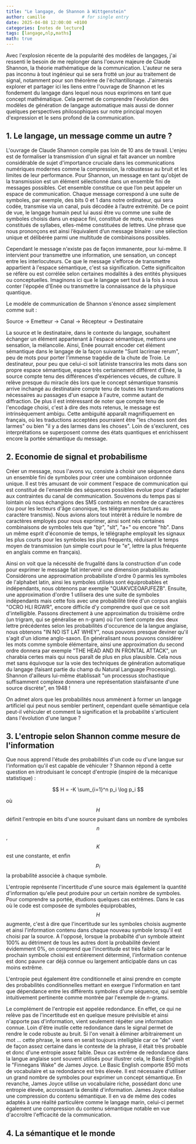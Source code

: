 ```yaml
---
title: "Le langage, de Shannon à Wittgenstein"
author: camille              # for single entry
date: 2025-04-08 12:00:00 +0100
categories: [notes de lecture]
tags: [langage,nlp,maths]
math: true   
---
```


Avec l'explosion récente de la popularité des modèles de langages, j'ai ressenti le besoin de me replonger dans l'oeuvre majeure de Claude Shannon, la théorie mathématique de la communication. L'auteur ne sera pas inconnu à tout ingénieur qui se sera frotté un jour au traitement de signal, notamment pour son théorème de l'échantillonage. J'aimerais explorer et partager ici les liens entre l'ouvrage de Shannon et les fondement du langage dans lequel nous nous exprimons en tant que concept mathématique. Cela permet de comprendre l'évolution des modèles de génération de langage automatique mais aussi de donner quelques perspectives philosophiques sur notre principal moyen d'expression et le sens profond de la communication.

## 1. Le langage, un message comme un autre ?

L'ouvrage de Claude Shannon compile pas loin de 10 ans de travail. L'enjeu est de formaliser la transmission d'un signal et fait avancer un nombre considérable de sujet d'importance cruciale dans les communications numériques modernes comme la compression, la robustesse au bruit et les limites de leur performance. Pour Shannon, un message en tant qu'objet de la transmission est un élément sélectionné dans un ensemble fini de messages possibles. Cet ensemble constitue ce que l’on peut appeler un espace de communication. Chaque message correspond à une suite de symboles, par exemple, des bits 0 et 1 dans notre ordinateur, qui sera codée, transmise via un canal, puis décodée à l’autre extrémité. De ce point de vue, le langage humain peut lui aussi être vu comme une suite de symboles choisis dans un espace fini, constitué de mots, eux-mêmes constitués de syllabes, elles-même constituées de lettres.  Une phrase que nous prononçons est ainsi l’équivalent d’un message binaire : une sélection unique et délibérée parmi une multitude de combinaisons possibles. 

Cependant le message n'existe pas de façon immanente, pour lui-même. Il intervient pour transmettre une information, une sensation, un concept entre les interlocuteurs. Ce que le message s'efforce de transmettre appartient à l'espace sémantique, c'est sa signification. Cette significaiton se réfère ou est corrélée selon certaines modalités à des entités physiques ou conceptuelles. Imaginons ici que le langage sert tout à la fois à nous conter l'épopée d'Enée ou transmettre la connaissance de la physique quantique.

Le modèle de communication de Shannon s'énonce assez simplement comme suit : 

Source → Emetteur → Canal → Récepteur → Destinataire

La source et le destinataire, dans le contexte du langage, souhaitent échanger un élément appartenant à l'espace sémantique, mettons une sensation, la mélancolie. Ainsi, Enée pourrait encoder cet élément sémantique dans le langage de la façon suivante "Sunt lacrimae rerum", peu de mots pour porter l'immense tragédie de la chute de Troie. Le destinateur, pour peu que celui-ci soit latiniste transcrira les mots dans son propre espace sémantique, espace très certainement différent d'Enée, la source compte tenu des différences d'expériences vécues, de culture. Il relève presque du miracle dès lors que le concept sémantique transmis arrive inchangé au destinataire compte tenu de toutes les transformations nécessaires au passages d'un esapce à l'autre, comme autant de diffraction. De plus il est intéressant de noter que compte tenu de l'encodage choisi, c'est à dire des mots retenus, le message est intrinsèquement ambigu. Cette ambiguité apparaît magnifiquement en français, où les traductions acceptées pourraient être "les choses sont des larmes" ou bien "il y a des larmes dans les choses". Loin de s'exclurent, ces interprétations se superposent comme des états quantiques et enrichissent encore la portée sémantique du message.


## 2. Economie de signal et probabilisme

Créer un message, nous l'avons vu, consiste à choisir une séquence dans un ensemble fini de symboles pour créer une combinaison ordonnée unique. Il est très amusant de voir comment l'espace de communication qui est constitué de l'ensemble des séquences possibles évolue pour d'adapter aux contraintes du canal de communication. Souvenons du temps pas si lointain où nous échangions des SMS contraints en nombre de caractères (ou pour les lecteurs d'âge canonique, les télégrammes facturés au caractère transmis). Nous avions alors tout intérêt à réduire le nombre de caractères employés pour nous exprimer, ainsi sont nés certaines combinaisons de symboles tels que "bjr", "slt", "a+" ou encore "hb". Dans un même esprit d'économie de temps, le télégraphe employait les signaux les plus courts pour les symboles les plus fréquents, réduisant le temps moyen de transmission (un simple court pour le "e", lettre la plus fréquente en anglais comme en français).

Ainsi on voit que la nécessité de frugalité dans la construction d'un code pour exprimer le message fait intervenir une dimension prababiliste. Considérons une approximation probabiliste d'ordre 0 parmis les symboles de l'alphabet latin, ainsi les symboles utilisés sont équiprobables et indépendants, nous obtenons par exemple "QUAKVCEOAPJFEZB". Ensuite, une approximation d'ordre 1 utilisera des une suite de symboles indépendants mais cette fois avec une probabilité tirée d'un corpus anglais "OCRO HLI RGWR", encore difficile d'y comprendre quoi que ce soit d'intelligible. Passons directement à une approximation du troisième ordre (un trigram, qui se généralise en n-gram) où l'on tient compte des deux lettre précédentes selon les probabilités d'occurence de la langue anglaise, nous obtenons "IN NO IST LAT WHEY", nous pouvons presque deviner qu'il s'agit d'un idiome anglo-saxon. En généralisant nous pouvons considérer les mots comme symbole élémentaire, ainsi une approximation du second ordre donnera par exemple "THE HEAD AND IN FRONTAL ATTACK", un charabia certes mais qui nous paraît de plus en plus plausible. Cela nous met sans équivoque sur la voie des techniques de génération automatique du langage (faisant partie du champ du Natural Language Processing). Shannon d'ailleurs lui-même établissait "un processus stochastique suffisamment complexe donnera une représentation staisfaisante d'une source discrète", en 1948 !

On admet alors que les probabilités nous ammènent à former un langage artificiel qui peut nous sembler pertinent, cependant quelle sémantique cela peut-il véhiculer et comment la signification et la probabilité s'articulent dans l'évolution d'une langue ?

## 3. L'entropie selon Shannon comme mesure de l'information

Que nous apprend l'étude des probabilités d'un code ou d'une langue sur l'information qu'il est capable de véhiculer ? Shannon répond à cette question en introduisant le concept d'entropie (inspiré de la mécanique statistique) : 

$$
H = -K \sum_{i=1}^n p_i \log p_i
$$

où $$H$$ définit l'entropie en bits d'une source puisant dans un nombre de symboles $$n$$, $$K$$ est une constante, et enfin $$p_i$$ la probabilité associée à chaque symbole. 

L'entropie représente l'incertitude d'une source mais également la quantité d'information qu'elle peut produire pour un certain nombre de symboles. Pour comprendre sa portée, étudions quelques cas extrêmes. Dans le cas où le code est composée de symboles équiprobables, $$H$$ augmente, c'est à dire que l'incertitude sur les symboles choisis augmente et ainsi l'information contenu dans chaque nouveau symbole lorsqu'il est choisi par la source. A l'opposé, lorsque la probabilté d'un symbole atteint 100% au détriment de tous les autres dont la probabilité devient évidemment 0%, on comprend que l'incertitude est très faible car le prochain symbole choisi est entièrement déterminé, l'information contenue est donc pauvre car déjà connue ou largement anticipable dans un cas moins extrême.

L'entropie peut également être conditionnelle et ainsi prendre en compte des probabilités conditionnelles mettant en exergue l'information en tant que dépendance entre les différents symboles d'une séquence, qui semble intuitivement pertinente comme montrée par l'exemple de n-grams. 

Le complément de l'entropie est appelée redondance. En effet, ce qui ne relève pas de l'incertitude est en quelque mesure prévisible et ainsi n'apporte pas d'information, vient seulement répéter une information connue. Loin d'être inutile cette redondance dans le signal permet de rendre le code robuste au bruit. Si l'on venait à éliminer arbitrairement un mot ... cette phrase, le sens en serait toujours intelligible car ce "de" vient de façon assez certaine dans le contexte de la phrase, il était très probable et donc d'une entropie assez faible. Deux cas extrême de redondance dans la langue anglaise sont souvent utilisés pour illustrer cela, le Basic English et le "Finnegans Wake" de James Joyce. Le Basic English comporte 850 mots de vocabulaire et sa redondance est très élevée. Il est nécessaire d'utiliser un grand nombre de symboles pour exprimer un concept sémantique. En revanche, James Joyce utilise un vocabulaire riche, possédant donc une entropie élevée, accroissant la densité d'information. James Joyce réalise une compression du contenu sémantique. Il en va de même des codes adaptés à une réalité particulère comme le langage marin, celui-ci permet également une compression du contenu sémantique notable en vue d'accroître l'efficacité de la communication. 

## 4. La sémantique et le monde